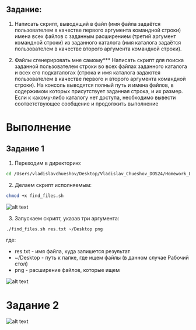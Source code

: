 ## Задание:
1. Написать скрипт, выводящий в файл (имя файла задаётся
пользователем в качестве первого аргумента командной строки) имена
всех файлов с заданным расширением (третий аргумент командной
строки) из заданного каталога (имя каталога задаётся пользователем в
качестве второго аргумента командной строки).

2. Файлы сгенерировать мне самому*** Написать скрипт для поиска заданной пользователем строки во всех
файлах заданного каталога и всех его подкаталогах (строка и имя
каталога задаются пользователем в качестве первого и второго
аргумента командной строки). На консоль выводятся полный путь и
имена файлов, в содержимом которых присутствует заданная строка, и
их размер. Если к какому-либо каталогу нет доступа, необходимо
вывести соответствующее сообщение и продолжить выполнение


# Выполнение

## Задание 1


1. Переходим в директорию:
```bash
cd /Users/vladislavchueshov/Desktop/Vladislav_Chueshov_DOS24/Homework_Lesson11_Bash\Shell_1
```

2. Делаем скрипт исполняемым:
```bash
chmod +x find_files.sh
```
![alt text](/Homework_Lesson11_Bash\Shell_1/img/task_1.png)

3. Запускаем скрипт, указав три аргумента:
```bash
./find_files.sh res.txt ~/Desktop png
```
где:
- res.txt - имя файла, куда запишется результат
- ~/Desktop - путь к папке, где ищем файлы (в данном случае Рабочий стол)
- png - расширение файлов, которые ищем

![alt text](/Homework_Lesson11_Bash\Shell_1/img/task_1_01.png)



# Задание 2

![alt text](/Homework_Lesson11_Bash\Shell_1/img/find_text_file.png)